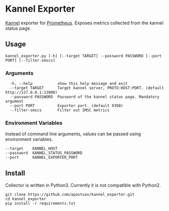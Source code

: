 # Kannel Exporter

[Kannel](http://www.kannel.org) exporter for [Prometheus](https://prometheus.io). Exposes metrics collected from the kannel status page.

## Usage
```
kannel_exporter.py [-h] [--target TARGET] --password PASSWORD [--port PORT] [--filter-smscs]
```

### Arguments
```
  -h, --help           show this help message and exit
  --target TARGET      Target kannel server, PROTO:HOST:PORT. (default http://127.0.0.1:13000)
  --password PASSWORD  Password of the kannel status page. Mandatory argument
  --port PORT          Exporter port. (default 9390)
  --filter-smscs       Filter out SMSC metrics
```

### Environment Variables
Instead of command line arguments, values can be passed using environment variables.
```
--target    KANNEL_HOST
--password  KANNEL_STATUS_PASSWORD
--port      KANNEL_EXPORTER_PORT
```

## Install
Collector is written in Python3. Currently it is not compatible with Python2.

```
git clone https://github.com/apostvav/kannel_exporter.git
cd kannel_exporter
pip install -r requirements.txt
```
